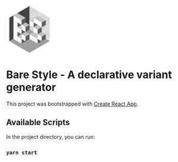 <img src="https://github.com/rafaelnco/barestyle/blob/gh-pages/logo512.png?raw=true" width="25%">

# Bare Style - A declarative variant generator

This project was bootstrapped with [Create React App](https://github.com/facebook/create-react-app).

## Available Scripts

In the project directory, you can run:

### `yarn start`
